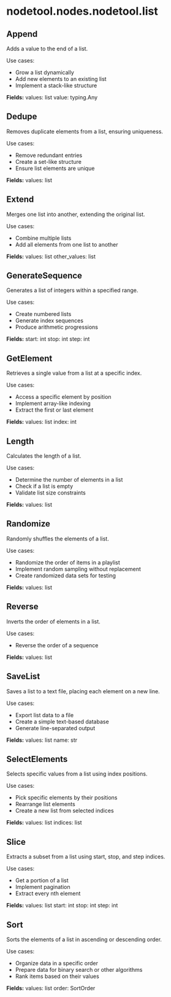 # nodetool.nodes.nodetool.list

## Append

Adds a value to the end of a list.

Use cases:
- Grow a list dynamically
- Add new elements to an existing list
- Implement a stack-like structure

**Fields:**
values: list
value: typing.Any

## Dedupe

Removes duplicate elements from a list, ensuring uniqueness.

Use cases:
- Remove redundant entries
- Create a set-like structure
- Ensure list elements are unique

**Fields:**
values: list

## Extend

Merges one list into another, extending the original list.

Use cases:
- Combine multiple lists
- Add all elements from one list to another

**Fields:**
values: list
other_values: list

## GenerateSequence

Generates a list of integers within a specified range.

Use cases:
- Create numbered lists
- Generate index sequences
- Produce arithmetic progressions

**Fields:**
start: int
stop: int
step: int

## GetElement

Retrieves a single value from a list at a specific index.

Use cases:
- Access a specific element by position
- Implement array-like indexing
- Extract the first or last element

**Fields:**
values: list
index: int

## Length

Calculates the length of a list.

Use cases:
- Determine the number of elements in a list
- Check if a list is empty
- Validate list size constraints

**Fields:**
values: list

## Randomize

Randomly shuffles the elements of a list.

Use cases:
- Randomize the order of items in a playlist
- Implement random sampling without replacement
- Create randomized data sets for testing

**Fields:**
values: list

## Reverse

Inverts the order of elements in a list.

Use cases:
- Reverse the order of a sequence

**Fields:**
values: list

## SaveList

Saves a list to a text file, placing each element on a new line.

Use cases:
- Export list data to a file
- Create a simple text-based database
- Generate line-separated output

**Fields:**
values: list
name: str

## SelectElements

Selects specific values from a list using index positions.

Use cases:
- Pick specific elements by their positions
- Rearrange list elements
- Create a new list from selected indices

**Fields:**
values: list
indices: list

## Slice

Extracts a subset from a list using start, stop, and step indices.

Use cases:
- Get a portion of a list
- Implement pagination
- Extract every nth element

**Fields:**
values: list
start: int
stop: int
step: int

## Sort

Sorts the elements of a list in ascending or descending order.

Use cases:
- Organize data in a specific order
- Prepare data for binary search or other algorithms
- Rank items based on their values

**Fields:**
values: list
order: SortOrder

